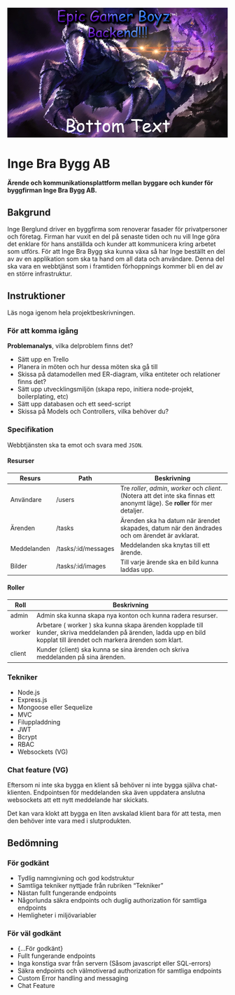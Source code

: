 ![poster](/public/images/poster.png)
# Inge Bra Bygg AB
**Ärende och kommunikationsplattform mellan byggare och kunder för byggfirman Inge Bra Bygg AB.**

## Bakgrund
Inge Berglund driver en byggfirma som renoverar fasader för privatpersoner och företag. Firman har vuxit en del på senaste tiden och nu vill Inge göra det enklare för hans anställda och kunder att kommunicera kring arbetet som utförs. För att Inge Bra Bygg ska kunna växa så har Inge beställt en del av av en applikation som ska ta hand om all data och användare. Denna del ska vara en webbtjänst som i framtiden förhoppnings kommer bli en del av en större infrastruktur.

## Instruktioner
Läs noga igenom hela projektbeskrivningen.

### För att komma igång
**Problemanalys**, vilka delproblem finns det?

- Sätt upp en Trello
- Planera in möten och hur dessa möten ska gå till
- Skissa på datamodellen med ER-diagram, vilka entiteter och relationer finns det?
- Sätt upp utvecklingsmiljön (skapa repo, initiera node-projekt, boilerplating, etc)
- Sätt upp databasen och ett seed-script
- Skissa på Models och Controllers, vilka behöver du?

### Specifikation
Webbtjänsten ska ta emot och svara med ```JSON```.

#### Resurser

|Resurs|Path|Beskrivning|
|---|---|---|
|Användare|/users|Tre *roller*, *admin*, *worker* och *client*. (Notera att det inte ska finnas ett anonymt läge). Se **roller** för mer detaljer.|
|Ärenden|/tasks|Ärenden ska ha datum när ärendet skapades, datum när den ändrades och om ärendet är avklarat.|
|Meddelanden|/tasks/:id/messages|Meddelanden ska knytas till ett ärende.|
|Bilder|/tasks/:id/images|Till varje ärende ska en bild kunna laddas upp.|


#### Roller

|Roll|Beskrivning|
|---|---|
|admin|Admin ska kunna skapa nya konton och kunna radera resurser.|
|worker|Arbetare ( worker ) ska kunna skapa ärenden kopplade till kunder, skriva meddelanden på ärenden, ladda upp en bild kopplat till ärendet och markera ärenden som klart.|
|client|Kunder (client) ska kunna se sina ärenden och skriva meddelanden på sina ärenden.|


### Tekniker
- Node.js
- Express.js
- Mongoose eller Sequelize
- MVC
- Filuppladdning
- JWT
- Bcrypt
- RBAC
- Websockets (VG)

### Chat feature (VG)
Eftersom ni inte ska bygga en klient så behöver ni inte bygga själva chat-klienten.
Endpointsen för meddelanden ska även uppdatera anslutna websockets att ett nytt meddelande har skickats.

Det kan vara klokt att bygga en liten avskalad klient bara för att testa, men den behöver inte vara med i slutprodukten.

## Bedömning
### För godkänt
- Tydlig namngivning och god kodstruktur
- Samtliga tekniker nyttjade från rubriken “Tekniker”
- Nästan fullt fungerande endpoints
- Någorlunda säkra endpoints och duglig authorization för samtliga endpoints
- Hemligheter i miljövariabler

### För väl godkänt
- {...För godkänt}
- Fullt fungerande endpoints
- Inga konstiga svar från servern (Såsom javascript eller SQL-errors)
- Säkra endpoints och välmotiverad authorization för samtliga endpoints
- Custom Error handling and messaging
- Chat Feature
